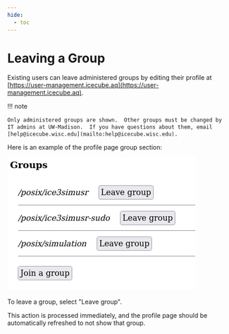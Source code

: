 ```yaml
---
hide:
  - toc
---
```


# Leaving a Group

Existing users can leave administered groups by editing their profile at
[https://user-management.icecube.aq](https://user-management.icecube.aq).

!!! note

    Only administered groups are shown.  Other groups must be changed by
    IT admins at UW-Madison.  If you have questions about them, email
    [help@icecube.wisc.edu](mailto:help@icecube.wisc.edu).

Here is an example of the profile page group section:

![profile](images/profile_groups.png)

To leave a group, select "Leave group".

This action is processed immediately, and the profile page should be
automatically refreshed to not show that group.
